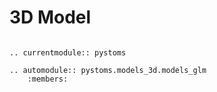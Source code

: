 # 3D Model

```{eval-rst}

.. currentmodule:: pystoms

.. automodule:: pystoms.models_3d.models_glm
    :members:
```
